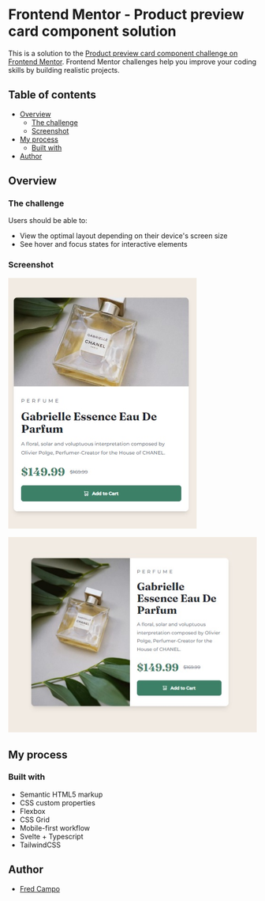 # Frontend Mentor - Product preview card component solution

This is a solution to the [Product preview card component challenge on Frontend Mentor](https://www.frontendmentor.io/challenges/product-preview-card-component-GO7UmttRfa). Frontend Mentor challenges help you improve your coding skills by building realistic projects.

## Table of contents

- [Overview](#overview)
  - [The challenge](#the-challenge)
  - [Screenshot](#screenshot)
- [My process](#my-process)
  - [Built with](#built-with)
- [Author](#author)

## Overview

### The challenge

Users should be able to:

- View the optimal layout depending on their device's screen size
- See hover and focus states for interactive elements

### Screenshot

![Mobile View](./src/images/output-mobile.jpg)

![Desktop View](./src/images/output-desktop.jpg)

## My process

### Built with

- Semantic HTML5 markup
- CSS custom properties
- Flexbox
- CSS Grid
- Mobile-first workflow
- Svelte + Typescript
- TailwindCSS

## Author

- [Fred Campo](https://github.com/fredcamp)

